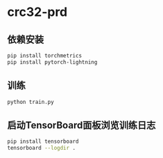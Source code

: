 # crc32-prd


## 依赖安装

```sh
pip install torchmetrics
pip install pytorch-lightning
```


## 训练

```sh
python train.py
```


## 启动TensorBoard面板浏览训练日志

```sh
pip install tensorboard
tensorboard --logdir .
```
